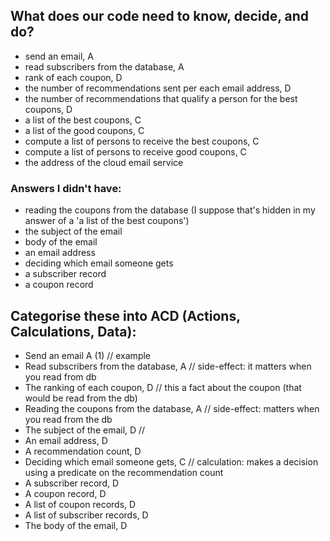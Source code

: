 
## What does our code need to know, decide, and do?

- send an email, A
- read subscribers from the database, A
- rank of each coupon, D
- the number of recommendations sent per each email address, D
- the number of recommendations that qualify a person for the best coupons, D
- a list of the best coupons, C
- a list of the good coupons, C
- compute a list of persons to receive the best coupons, C
- compute a list of persons to receive good coupons, C 
- the address of the cloud email service

### Answers I didn't have:
- reading the coupons from the database (I suppose that's hidden in my answer of a 'a list of the best coupons')
- the subject of the email
- body of the email
- an email address
- deciding which email someone gets 
- a subscriber record
- a coupon record


## Categorise these into ACD (Actions, Calculations, Data):
- Send an email A (1)   // example
- Read subscribers from the database, A // side-effect: it matters when you read from db
- The ranking of each coupon, D // this a fact about the coupon (that would be read from the db)
- Reading the coupons from the database, A // side-effect: matters when you read from the db
- The subject of the email, D // 
- An email address, D
- A recommendation count, D
- Deciding which email someone gets, C // calculation: makes a decision using a predicate on the recommendation count
- A subscriber record, D
- A coupon record, D
- A list of coupon records, D
- A list of subscriber records, D
- The body of the email, D





